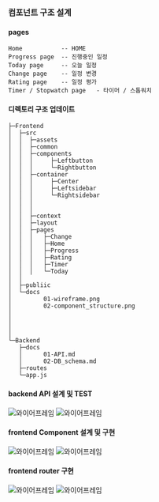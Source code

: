 ### 컴포넌트 구조 설계
#### pages
    Home           -- HOME
    Progress page  -- 진행중인 일정
    Today page     -- 오늘 일정
    Change page    -- 일정 변경
    Rating page    -- 일정 평가
    Timer / Stopwatch page   - 타이머 / 스톱워치

#### 디렉토리 구조 업데이트
```
├─Frontend
│  ├─src
│  │  ├─assets
│  │  ├─common
│  │  ├─components
│  │  │     ├─Leftbutton
│  │  │     └─Rightbutton
│  │  ├─container
│  │  │     ├─Center
│  │  │     ├─Leftsidebar
│  │  │     └─Rightsidebar
│  │  │
│  │  │
│  │  ├─context
│  │  ├─layout
│  │  ├─pages
│  │  │   ├─Change
│  │  │   ├─Home
│  │  │   ├─Progress
│  │  │   ├─Rating
│  │  │   ├─Timer
│  │  │   └─Today
│  │
│  ├─publiic 
│  └─docs
│         01-wireframe.png
│         02-component_structure.png  
│
│
│
│  
└─Backend
   ├─docs
   │      01-API.md
   │      02-DB_schema.md
   ├─routes
   └─app.js
```

#### backend API 설계 및 TEST
![와이어프레임](와이어프레임.PNG)
![와이어프레임](와이어프레임.PNG)


#### frontend Component 설계 및 구현
![와이어프레임](와이어프레임.PNG)
![와이어프레임](와이어프레임.PNG)

#### frontend router 구현
![와이어프레임](와이어프레임.PNG)
![와이어프레임](와이어프레임.PNG)

